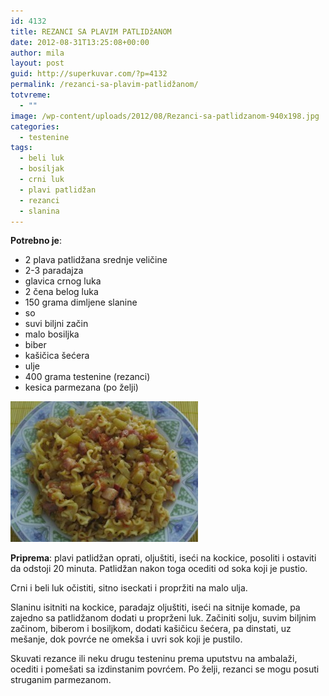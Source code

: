 ```yaml
---
id: 4132
title: REZANCI SA PLAVIM PATLIDžANOM
date: 2012-08-31T13:25:08+00:00
author: mila
layout: post
guid: http://superkuvar.com/?p=4132
permalink: /rezanci-sa-plavim-patlidžanom/
totvreme:
  - ""
image: /wp-content/uploads/2012/08/Rezanci-sa-patlidzanom-940x198.jpg
categories:
  - testenine
tags:
  - beli luk
  - bosiljak
  - crni luk
  - plavi patlidžan
  - rezanci
  - slanina
---
```

**Potrebno je**:

  * 2 plava patlidžana srednje veličine
  * 2-3 paradajza
  * glavica crnog luka
  * 2 čena belog luka
  * 150 grama dimljene slanine
  * so
  * suvi biljni začin
  * malo bosiljka
  * biber
  * kašičica šećera
  * ulje
  * 400 grama testenine (rezanci)
  * kesica parmezana (po želji)

<img class="alignnone size-medium wp-image-4134" title="Rezanci sa patlidzanom" src="/wp-content/uploads/2012/08/Rezanci-sa-patlidzanom-300x225.jpg" alt="" width="300" height="225" /> 

**Priprema**: plavi patlidžan oprati, oljuštiti, iseći na kockice, posoliti i ostaviti da odstoji 20 minuta. Patlidžan nakon toga ocediti od soka koji je pustio.

Crni i beli luk očistiti, sitno iseckati i propržiti na malo ulja.

Slaninu isitniti na kockice, paradajz oljuštiti, iseći na sitnije komade, pa zajedno sa patlidžanom dodati u proprženi luk. Začiniti solju, suvim biljnim začinom, biberom i bosiljkom, dodati kašičicu šećera, pa dinstati, uz mešanje, dok povrće ne omekša i uvri sok koji je pustilo.

Skuvati rezance ili neku drugu testeninu prema uputstvu na ambalaži, ocediti i pomešati sa izdinstanim povrćem. Po želji, rezanci se mogu posuti struganim parmezanom.